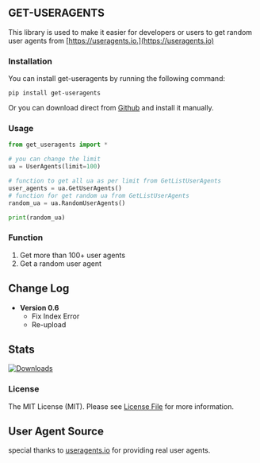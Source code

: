 ## GET-USERAGENTS

This library is used to make it easier for developers or users to get random user agents from [https://useragents.io.](https://useragents.io)

### Installation
You can install get-useragents by running the following command:
```
pip install get-useragents
```
Or you can download direct from [Github](https://github.com/g4rzk/get_useragents/archive/get_useragents.tar.gz) and install it manually.

### Usage
```python
from get_useragents import *

# you can change the limit
ua = UserAgents(limit=100)

# function to get all ua as per limit from GetListUserAgents
user_agents = ua.GetUserAgents()
# function for get random ua from GetListUserAgents
random_ua = ua.RandomUserAgents()

print(random_ua)
```

### Function
1. Get more than 100+ user agents 
2. Get a random user agent

## Change Log
- **Version 0.6**
  - Fix Index Error
  - Re-upload

## Stats
[![Downloads](https://static.pepy.tech/personalized-badge/get-useragents?period=total&units=international_system&left_color=black&right_color=orange&left_text=Downloads)](https://pepy.tech/project/get-useragents)

### License
The MIT License (MIT). Please see [License File](https://github.com/g4rzk/get_useragents/blob/main/LICENSE) for more information.

## User Agent Source
special thanks to [useragents.io](https://useragents.io) for providing real user agents.
